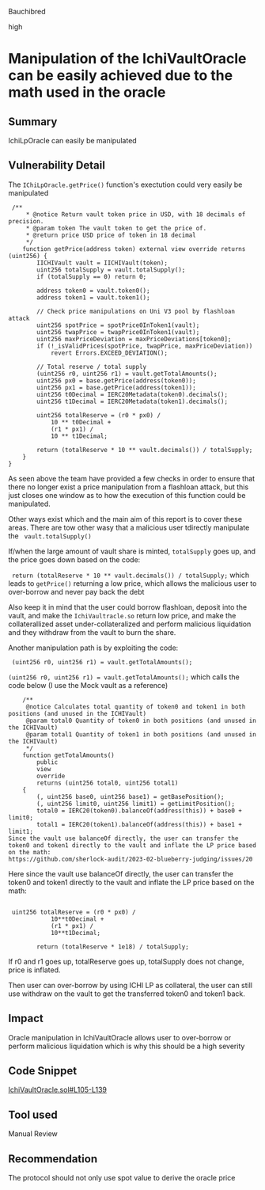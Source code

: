 Bauchibred

high

# Manipulation of the IchiVaultOracle can be easily achieved due to the math used in the oracle



## Summary

IchiLpOracle can easily be manipulated

## Vulnerability Detail

The `IChiLpOracle.getPrice()` function's exectution could very easily be manipulated

```solidity
 /**
     * @notice Return vault token price in USD, with 18 decimals of precision.
     * @param token The vault token to get the price of.
     * @return price USD price of token in 18 decimal
     */
    function getPrice(address token) external view override returns (uint256) {
        IICHIVault vault = IICHIVault(token);
        uint256 totalSupply = vault.totalSupply();
        if (totalSupply == 0) return 0;

        address token0 = vault.token0();
        address token1 = vault.token1();

        // Check price manipulations on Uni V3 pool by flashloan attack
        uint256 spotPrice = spotPrice0InToken1(vault);
        uint256 twapPrice = twapPrice0InToken1(vault);
        uint256 maxPriceDeviation = maxPriceDeviations[token0];
        if (!_isValidPrices(spotPrice, twapPrice, maxPriceDeviation))
            revert Errors.EXCEED_DEVIATION();

        // Total reserve / total supply
        (uint256 r0, uint256 r1) = vault.getTotalAmounts();
        uint256 px0 = base.getPrice(address(token0));
        uint256 px1 = base.getPrice(address(token1));
        uint256 t0Decimal = IERC20Metadata(token0).decimals();
        uint256 t1Decimal = IERC20Metadata(token1).decimals();

        uint256 totalReserve = (r0 * px0) /
            10 ** t0Decimal +
            (r1 * px1) /
            10 ** t1Decimal;

        return (totalReserve * 10 ** vault.decimals()) / totalSupply;
    }
}
```

As seen above the team have provided a few checks in order to ensure that there no longer exist a price manipulation from a flashloan attack, but this just closes one window as to how the execution of this function could be manipulated.

Other ways exist which and the main aim of this report is to cover these areas.
There are tow other wasy that a malicious user tdirectly manipulate the ` vault.totalSupply()`

If/when the large amount of vault share is minted, `totalSupply` goes up, and the price goes down based on the code:

` return (totalReserve * 10 ** vault.decimals()) / totalSupply;` which leads to `getPrice()` returning a low price, which allows the malicious user to over-borrow and never pay back the debt

Also keep it in mind that the user could borrow flashloan, deposit into the vault, and make the `IchiVaultracle.so` return low price, and make the collaterallized asset under-collateralized and perform malicious liquidation and they withdraw from the vault to burn the share.

Another manipulation path is by exploiting the code:

` (uint256 r0, uint256 r1) = vault.getTotalAmounts();`

`(uint256 r0, uint256 r1) = vault.getTotalAmounts();`
which calls the code below (I use the Mock vault as a reference)

```solidity
    /**
     @notice Calculates total quantity of token0 and token1 in both positions (and unused in the ICHIVault)
     @param total0 Quantity of token0 in both positions (and unused in the ICHIVault)
     @param total1 Quantity of token1 in both positions (and unused in the ICHIVault)
     */
    function getTotalAmounts()
        public
        view
        override
        returns (uint256 total0, uint256 total1)
    {
        (, uint256 base0, uint256 base1) = getBasePosition();
        (, uint256 limit0, uint256 limit1) = getLimitPosition();
        total0 = IERC20(token0).balanceOf(address(this)) + base0 + limit0;
        total1 = IERC20(token1).balanceOf(address(this)) + base1 + limit1;
Since the vault use balanceOf directly, the user can transfer the token0 and token1 directly to the vault and inflate the LP price based on the math:
https://github.com/sherlock-audit/2023-02-blueberry-judging/issues/20
```

Here since the vault use balanceOf directly, the user can transfer the token0 and token1 directly to the vault and inflate the LP price based on the math:

```solidity

 uint256 totalReserve = (r0 * px0) /
            10**t0Decimal +
            (r1 * px1) /
            10**t1Decimal;

        return (totalReserve * 1e18) / totalSupply;
```

If r0 and r1 goes up, totalReserve goes up, totalSupply does not change, price is inflated.

Then user can over-borrow by using ICHI LP as collateral, the user can still use withdraw on the vault to get the transferred token0 and token1 back.

## Impact

Oracle manipulation in IchiVaultOracle allows user to over-borrow or perform malicious liquidation which is why this should be a high severity

## Code Snippet

[IchiVaultOracle.sol#L105-L139](https://github.com/sherlock-audit/2023-05-blueberry/blob/ec27daf841c4e89445af2559a4cc7b1f09ee2858/blueberry-core/contracts/oracle/IchiVaultOracle.sol#L105-L139)

## Tool used

Manual Review

## Recommendation

The protocol should not only use spot value to derive the oracle price
